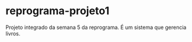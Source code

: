 # reprograma-projeto1
Projeto integrado da semana 5 da reprograma. É um sistema que gerencia livros.

